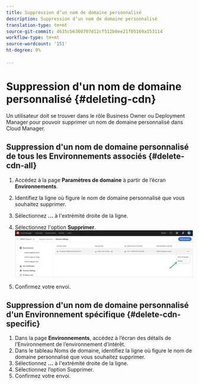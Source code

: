 ```yaml
---
title: Suppression d’un nom de domaine personnalisé
description: Suppression d’un nom de domaine personnalisé
translation-type: tm+mt
source-git-commit: 4635cb6360707d12cf512b0ee21f05169a153114
workflow-type: tm+mt
source-wordcount: '151'
ht-degree: 0%

---
```



# Suppression d&#39;un nom de domaine personnalisé {#deleting-cdn}

Un utilisateur doit se trouver dans le rôle Business Owner ou Deployment Manager pour pouvoir supprimer un nom de domaine personnalisé dans Cloud Manager.

## Suppression d&#39;un nom de domaine personnalisé de tous les Environnements associés {#delete-cdn-all}

1. Accédez à la page **Paramètres de domaine** à partir de l’écran **Environnements**.

1. Identifiez la ligne où figure le nom de domaine personnalisé que vous souhaitez supprimer.

1. Sélectionnez **...** à l&#39;extrémité droite de la ligne.

1. Sélectionnez l&#39;option **Supprimer**.
   ![](/help/implementing/cloud-manager/assets/cdn/cdn-delete.png)

1. Confirmez votre envoi.


## Suppression d&#39;un nom de domaine personnalisé d&#39;un Environnement spécifique {#delete-cdn-specific}

1. Dans la page **Environnements**, accédez à l’écran des détails de l’Environnement de l’environnement d’intérêt.
1. Dans le tableau Noms de domaine, identifiez la ligne où figure le nom de domaine personnalisé que vous souhaitez supprimer.
1. Sélectionnez **...** à l&#39;extrémité droite de la ligne.
1. Sélectionnez l’option Supprimer.
1. Confirmez votre envoi.
